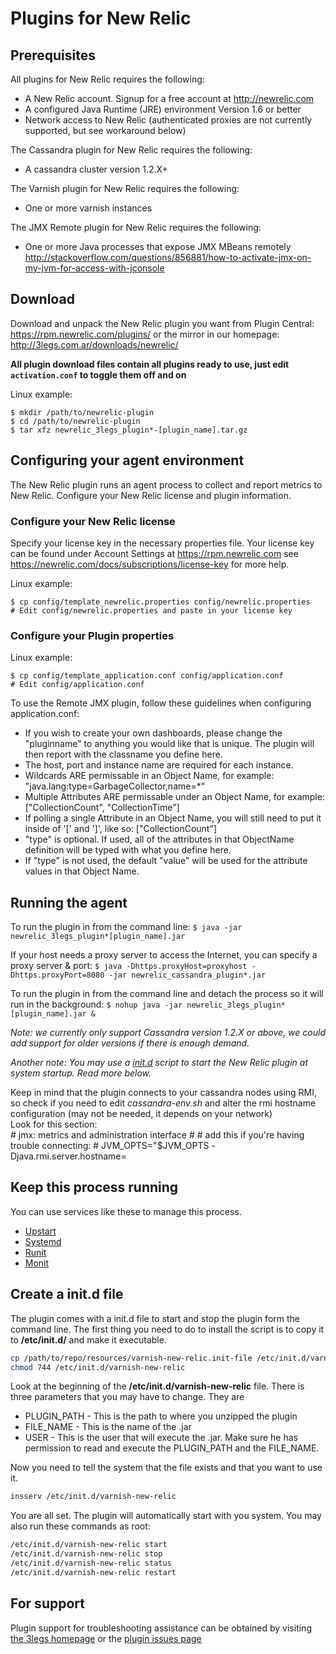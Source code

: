 # Plugins for New Relic

## Prerequisites
All plugins for New Relic requires the following:
- A New Relic account. Signup for a free account at http://newrelic.com
- A configured Java Runtime (JRE) environment Version 1.6 or better
- Network access to New Relic (authenticated proxies are not currently supported, but see workaround below)

The Cassandra plugin for New Relic requires the following:

- A cassandra cluster version 1.2.X+

The Varnish plugin for New Relic requires the following:

- One or more varnish instances

The JMX Remote plugin for New Relic requires the following:
- One or more Java processes that expose JMX MBeans remotely
  http://stackoverflow.com/questions/856881/how-to-activate-jmx-on-my-jvm-for-access-with-jconsole

## Download
Download and unpack the New Relic plugin you want from Plugin Central: https://rpm.newrelic.com/plugins/ or the mirror in our
homepage: http://3legs.com.ar/downloads/newrelic/  

**All plugin download files contain all plugins ready to use, just edit `activation.conf` to toggle them off and on**

Linux example:

    $ mkdir /path/to/newrelic-plugin
    $ cd /path/to/newrelic-plugin
    $ tar xfz newrelic_3legs_plugin*-[plugin_name].tar.gz
    
## Configuring your agent environment
The New Relic plugin runs an agent process to collect and report metrics to New Relic. Configure your New Relic license and plugin information.

### Configure your New Relic license
Specify your license key in the necessary properties file.
Your license key can be found under Account Settings at https://rpm.newrelic.com see https://newrelic.com/docs/subscriptions/license-key for more help.

Linux example:

    $ cp config/template_newrelic.properties config/newrelic.properties
    # Edit config/newrelic.properties and paste in your license key

### Configure your Plugin properties
Linux example:

    $ cp config/template_application.conf config/application.conf
    # Edit config/application.conf

To use the Remote JMX plugin, follow these guidelines when configuring application.conf:
* If you wish to create your own dashboards, please change the "pluginname" to anything you would like that is unique. The plugin will then report with the classname you define here.
* The host, port and instance name are required for each instance.
* Wildcards ARE permissable in an Object Name, for example: "java.lang:type=GarbageCollector,name=*"
* Multiple Attributes ARE permissable under an Object Name, for example: ["CollectionCount", "CollectionTime"]
* If polling a single Attribute in an Object Name, you will still need to put it inside of '[' and ']', like so: ["CollectionCount"]
* "type" is optional. If used, all of the attributes in that ObjectName definition will be typed with what you define here.
* If "type" is not used, the default "value" will be used for the attribute values in that Object Name.

## Running the agent
To run the plugin in from the command line: 
`$ java -jar newrelic_3legs_plugin*[plugin_name].jar`

If your host needs a proxy server to access the Internet, you can specify a proxy server & port: 
`$ java -Dhttps.proxyHost=proxyhost -Dhttps.proxyPort=8080 -jar newrelic_cassandra_plugin*.jar`

To run the plugin in from the command line and detach the process so it will run in the background:
`$ nohup java -jar newrelic_3legs_plugin*[plugin_name].jar &`

*Note: we currently only support Cassandra version 1.2.X or above, we could add support for older versions if there is enough demand.*

*Another note: You may use a [init.d](http://en.wikipedia.org/wiki/Init) script to start the New Relic plugin at system startup. Read more below.*

Keep in mind that the plugin connects to your cassandra nodes using RMI, so check if you need to edit *cassandra-env.sh* and alter the rmi hostname configuration (may not be needed, it depends on your network)  
Look for this section:  
    # jmx: metrics and administration interface
    #
    # add this if you're having trouble connecting:
    # JVM_OPTS="$JVM_OPTS -Djava.rmi.server.hostname=

## Keep this process running
You can use services like these to manage this process.

- [Upstart](http://upstart.ubuntu.com/)
- [Systemd](http://www.freedesktop.org/wiki/Software/systemd/)
- [Runit](http://smarden.org/runit/)
- [Monit](http://mmonit.com/monit/)  

## Create a init.d file

The plugin comes with a init.d file to start and stop the plugin form the command line. The first thing you need to do to install the script is to copy it to **/etc/init.d/** and make it executable.

``` bash
cp /path/to/repo/resources/varnish-new-relic.init-file /etc/init.d/varnish-new-relic
chmod 744 /etc/init.d/varnish-new-relic
```
Look at the beginning of the **/etc/init.d/varnish-new-relic** file. There is three parameters that you may have to change. They are
* PLUGIN_PATH - This is the path to where you unzipped the plugin
* FILE_NAME - This is the name of the .jar
* USER - This is the user that will execute the .jar. Make sure he has permission to read and execute the PLUGIN_PATH and the FILE_NAME.

Now you need to tell the system that the file exists and that you want to use it.
``` bash
insserv /etc/init.d/varnish-new-relic
```
You are all set. The plugin will automatically start with you system. You may also run these commands as root:
``` bash
/etc/init.d/varnish-new-relic start
/etc/init.d/varnish-new-relic stop
/etc/init.d/varnish-new-relic status
/etc/init.d/varnish-new-relic restart
```




## For support
Plugin support for troubleshooting assistance can be obtained by visiting [the 3legs homepage](http://3legs.com.ar) or the [plugin issues page](https://github.com/threelegs/newrelic-plugins/issues)
